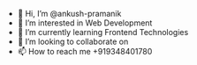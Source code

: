- 👋 Hi, I’m @ankush-pramanik
- 👀 I’m interested in Web Development
- 🌱 I’m currently learning Frontend Technologies
- 💞️ I’m looking to collaborate on 
- 📫 How to reach me +919348401780

<!---
ankush-pramanik/ankush-pramanik is a ✨ special ✨ repository because its `README.md` (this file) appears on your GitHub profile.
You can click the Preview link to take a look at your changes.
--->
